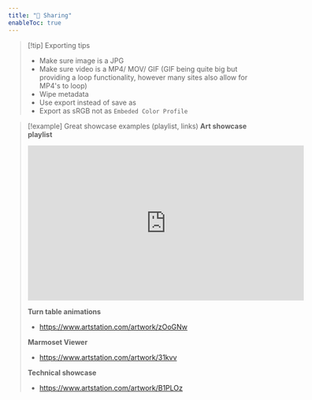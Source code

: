 ```yaml
---
title: "🔗 Sharing"
enableToc: true
---
```


>[!tip] Exporting tips
>
>- Make sure image is a JPG
>- Make sure video is a MP4/ MOV/ GIF
(GIF being quite big but providing a loop functionality, however many sites also allow for MP4's to loop)
>- Wipe metadata
>- Use export instead of save as 
>- Export as sRGB not as `Embeded Color Profile`

>[!example] Great showcase examples (playlist, links)
>**Art showcase playlist**
><div style="text-align: center;">
>
><iframe width="560" height="315" src="https://www.youtube-nocookie.com/embed/videoseries?list=PLveghVPT3X7bzbViFXOMNKP5IQqLDzr1f" title="YouTube video player" frameborder="0" allow="accelerometer; autoplay; clipboard-write; encrypted-media; gyroscope; picture-in-picture; web-share" allowfullscreen></iframe>
>
></div>
>
>**Turn table animations**
>- https://www.artstation.com/artwork/zOoGNw
>  
> **Marmoset Viewer**
> - https://www.artstation.com/artwork/31kvv
>
>**Technical showcase**
>- https://www.artstation.com/artwork/B1PLOz